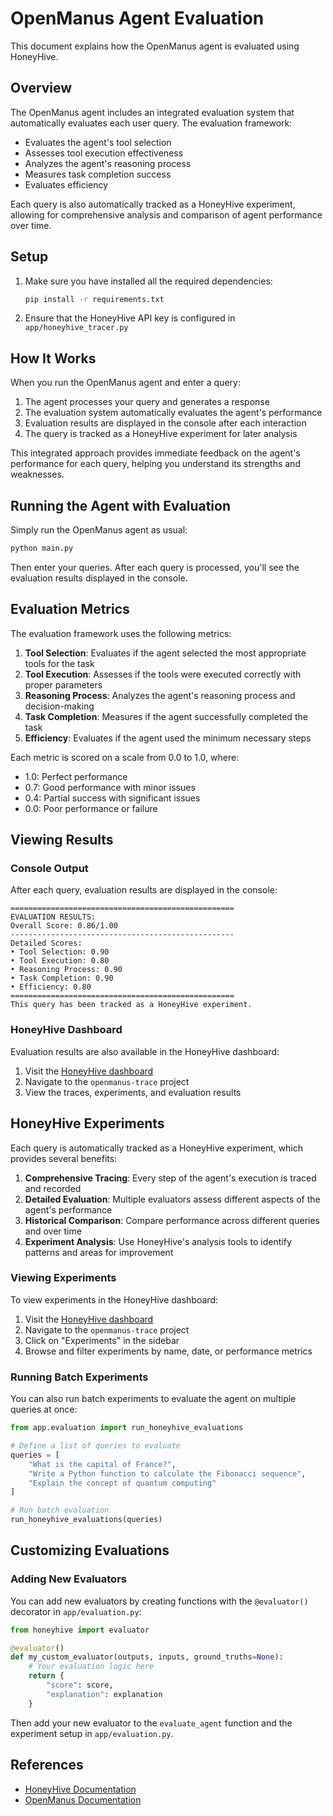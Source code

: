 # OpenManus Agent Evaluation

This document explains how the OpenManus agent is evaluated using HoneyHive.

## Overview

The OpenManus agent includes an integrated evaluation system that automatically evaluates each user query. The evaluation framework:

- Evaluates the agent's tool selection
- Assesses tool execution effectiveness
- Analyzes the agent's reasoning process
- Measures task completion success
- Evaluates efficiency

Each query is also automatically tracked as a HoneyHive experiment, allowing for comprehensive analysis and comparison of agent performance over time.

## Setup

1. Make sure you have installed all the required dependencies:
   ```bash
   pip install -r requirements.txt
   ```

2. Ensure that the HoneyHive API key is configured in `app/honeyhive_tracer.py`

## How It Works

When you run the OpenManus agent and enter a query:

1. The agent processes your query and generates a response
2. The evaluation system automatically evaluates the agent's performance
3. Evaluation results are displayed in the console after each interaction
4. The query is tracked as a HoneyHive experiment for later analysis

This integrated approach provides immediate feedback on the agent's performance for each query, helping you understand its strengths and weaknesses.

## Running the Agent with Evaluation

Simply run the OpenManus agent as usual:

```bash
python main.py
```

Then enter your queries. After each query is processed, you'll see the evaluation results displayed in the console.

## Evaluation Metrics

The evaluation framework uses the following metrics:

1. **Tool Selection**: Evaluates if the agent selected the most appropriate tools for the task
2. **Tool Execution**: Assesses if the tools were executed correctly with proper parameters
3. **Reasoning Process**: Analyzes the agent's reasoning process and decision-making
4. **Task Completion**: Measures if the agent successfully completed the task
5. **Efficiency**: Evaluates if the agent used the minimum necessary steps

Each metric is scored on a scale from 0.0 to 1.0, where:
- 1.0: Perfect performance
- 0.7: Good performance with minor issues
- 0.4: Partial success with significant issues
- 0.0: Poor performance or failure

## Viewing Results

### Console Output

After each query, evaluation results are displayed in the console:

```
==================================================
EVALUATION RESULTS:
Overall Score: 0.86/1.00
--------------------------------------------------
Detailed Scores:
• Tool Selection: 0.90
• Tool Execution: 0.80
• Reasoning Process: 0.90
• Task Completion: 0.90
• Efficiency: 0.80
==================================================
This query has been tracked as a HoneyHive experiment.
```

### HoneyHive Dashboard

Evaluation results are also available in the HoneyHive dashboard:

1. Visit the [HoneyHive dashboard](https://app.honeyhive.ai/)
2. Navigate to the `openmanus-trace` project
3. View the traces, experiments, and evaluation results

## HoneyHive Experiments

Each query is automatically tracked as a HoneyHive experiment, which provides several benefits:

1. **Comprehensive Tracing**: Every step of the agent's execution is traced and recorded
2. **Detailed Evaluation**: Multiple evaluators assess different aspects of the agent's performance
3. **Historical Comparison**: Compare performance across different queries and over time
4. **Experiment Analysis**: Use HoneyHive's analysis tools to identify patterns and areas for improvement

### Viewing Experiments

To view experiments in the HoneyHive dashboard:

1. Visit the [HoneyHive dashboard](https://app.honeyhive.ai/)
2. Navigate to the `openmanus-trace` project
3. Click on "Experiments" in the sidebar
4. Browse and filter experiments by name, date, or performance metrics

### Running Batch Experiments

You can also run batch experiments to evaluate the agent on multiple queries at once:

```python
from app.evaluation import run_honeyhive_evaluations

# Define a list of queries to evaluate
queries = [
    "What is the capital of France?",
    "Write a Python function to calculate the Fibonacci sequence",
    "Explain the concept of quantum computing"
]

# Run batch evaluation
run_honeyhive_evaluations(queries)
```

## Customizing Evaluations

### Adding New Evaluators

You can add new evaluators by creating functions with the `@evaluator()` decorator in `app/evaluation.py`:

```python
from honeyhive import evaluator

@evaluator()
def my_custom_evaluator(outputs, inputs, ground_truths=None):
    # Your evaluation logic here
    return {
        "score": score,
        "explanation": explanation
    }
```

Then add your new evaluator to the `evaluate_agent` function and the experiment setup in `app/evaluation.py`.

## References

- [HoneyHive Documentation](https://docs.honeyhive.ai/)
- [OpenManus Documentation](https://github.com/mannaandpoem/OpenManus) 